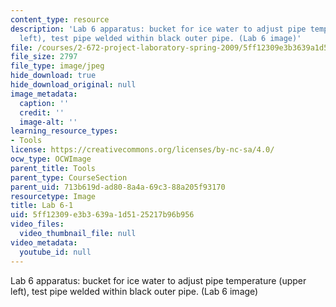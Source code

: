 ```yaml
---
content_type: resource
description: 'Lab 6 apparatus: bucket for ice water to adjust pipe temperature (upper
  left), test pipe welded within black outer pipe. (Lab 6 image)'
file: /courses/2-672-project-laboratory-spring-2009/5ff12309e3b3639a1d5125217b96b956_lab61.jpg
file_size: 2797
file_type: image/jpeg
hide_download: true
hide_download_original: null
image_metadata:
  caption: ''
  credit: ''
  image-alt: ''
learning_resource_types:
- Tools
license: https://creativecommons.org/licenses/by-nc-sa/4.0/
ocw_type: OCWImage
parent_title: Tools
parent_type: CourseSection
parent_uid: 713b619d-ad80-8a4a-69c3-88a205f93170
resourcetype: Image
title: Lab 6-1
uid: 5ff12309-e3b3-639a-1d51-25217b96b956
video_files:
  video_thumbnail_file: null
video_metadata:
  youtube_id: null
---
```

Lab 6 apparatus: bucket for ice water to adjust pipe temperature (upper left), test pipe welded within black outer pipe. (Lab 6 image)